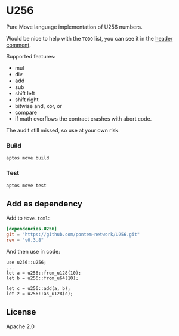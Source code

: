 # U256 

Pure Move language implementation of U256 numbers.

Would be nice to help with the `TODO` list, you can see it in the [header comment](sources/U256.move).

Supported features:
* mul
* div
* add
* sub
* shift left
* shift right
* bitwise and, xor, or
* compare
* if math overflows the contract crashes with abort code.

The audit still missed, so use at your own risk.

### Build

    aptos move build

### Test

    aptos move test


## Add as dependency

Add to `Move.toml`:

```toml
[dependencies.U256]
git = "https://github.com/pontem-network/U256.git"
rev = "v0.3.8"
```

And then use in code:

```move
use u256::u256;
...
let a = u256::from_u128(10);
let b = u256::from_u64(10);

let c = u256::add(a, b);
let z = u256::as_u128(c);
```

## License

Apache 2.0
